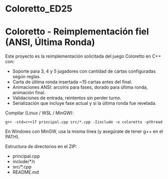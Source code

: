 # Coloretto_ED25
# Coloretto - Reimplementación fiel (ANSI, Última Ronda)

Este proyecto es la reimplementación solicitada del juego Coloretto en C++ con:
- Soporte para 3, 4 y 5 jugadores con cantidad de cartas configuradas según reglas.
- Carta de última ronda insertada ~15 cartas antes del final.
- Animaciones ANSI: arcoíris para fases, dorado para última ronda, animación final.
- Validaciones de entrada, reintentos sin perder turno.
- Serialización que incluye fase actual y si la última ronda fue revelada.

Compilar (Linux / WSL / MinGW):
```
g++ -std=c++17 principal.cpp src/*.cpp -Iinclude -o coloretto -pthread
```

En Windows con MinGW, usa la misma línea (y asegúrate de tener g++ en el PATH).

Estructura de directorios en el ZIP:
- principal.cpp
- include/*.h
- src/*.cpp
- README.md
